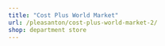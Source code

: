 ```yaml
---
title: "Cost Plus World Market"
url: /pleasanton/cost-plus-world-market-2/
shop: department store
---
```

